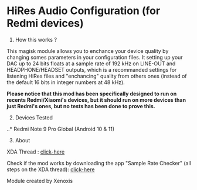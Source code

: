 # HiRes Audio Configuration (for Redmi devices)

1. How this works ?

This magisk module allows you to enchance your device quality by changing somes parameters in your configuration files.
It setting up your DAC up to 24 bits floats at a sample rate of 192 kHz on LINE-OUT and HEADPHONE/HEADSET outputs, which is a recommanded settings for
listening HiRes files and "enchancing" quality from others ones (instead of the default 16 bits in integer numbers at 48 kHz).

**Please notice that this mod has been specifically designed to run on recents Redmi/Xiaomi's devices, but it should run on more devices than just Redmi's ones, but no tests has been done to prove this.**

2. Devices Tested

..* Redmi Note 9 Pro Global (Android 10 & 11)

3. About

XDA Thread : <a href="https://forum.xda-developers.com/t/mod-guide-root-enable-hi-res-24bits-and-over-48khz-sampling-on-xiaomi-redmi-note-9s-family.4265823/"> click-here</a>

Check if the mod works by downloading the app "Sample Rate Checker" (all steps on the XDA thread): <a href="https://play.google.com/store/apps/details?id=br.com.vixti.samplerate&hl=en_US&gl=US">click-here</a>

Module created by Xenoxis
